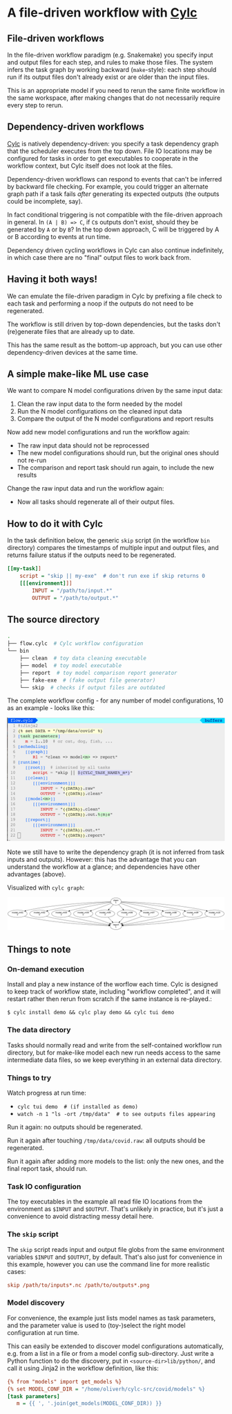 # A file-driven workflow with [Cylc](http://www.cylc.org)

## File-driven workflows

In the file-driven workflow paradigm (e.g. Snakemake) you specify input and
output files for each step, and rules to make those files. The system infers
the task graph by working backward (`make`-style): each step should run if its
output files don't already exist or are older than the input files.

This is an appropriate model if you need to rerun the same finite workflow
in the same workspace, after making changes that do not necessarily require
every step to rerun.

## Dependency-driven workflows

[Cylc](http://www.cylc.org) is natively dependency-driven: you specify a task
dependency graph that the scheduler executes from the top down. File IO
locations may be configured for tasks in order to get executables to cooperate
in the workflow context, but Cylc itself does not look at the files.

Dependency-driven workflows can respond to events that can't be inferred by
backward file checking. For example, you could trigger an alternate graph path
if a task fails *after* generating its expected outputs (the outputs could be
incomplete, say).

In fact conditional triggering is not compatible with the file-driven approach
in general. In `(A | B) => C`, if `C`s outputs don't exist, should they be
generated by `A` or by `B`?  In the top down approach, C will be triggered 
by A or B according to events at run time.

Dependency driven cycling workflows in Cylc can also continue indefinitely, in
which case there are no "final" output files to work back from.

## Having it both ways!

We can emulate the file-driven paradigm in Cylc by prefixing a file check to
each task and performing a noop if the outputs do not need to be regenerated.

The workflow is still driven by top-down dependencies, but the tasks don't
(re)generate files that are already up to date.

This has the same result as the bottom-up approach, but you can use other
dependency-driven devices at the same time. 

## A simple make-like ML use case

We want to compare N model configurations driven by the same input data:
1. Clean the raw input data to the form needed by the model
2. Run the N model configurations on the cleaned input data
3. Compare the output of the N model configurations and report results

Now add new model configurations and run the workflow again:
- The raw input data should not be reprocessed
- The new model configurations should run, but the original ones should not re-run
- The comparison and report task should run again, to include the new results

Change the raw input data and run the workflow again:
- Now all tasks should regenerate all of their output files.

## How to do it with Cylc

In the task definition below, the generic `skip` script (in the workflow `bin`
directory) compares the timestamps of multiple input and output files, and
returns failure status if the outputs need to be regenerated.

```ini
[[my-task]]
    script = "skip || my-exe"  # don't run exe if skip returns 0
    [[[environment]]]
        INPUT = "/path/to/input.*"
        OUTPUT = "/path/to/output.*"
```

## The source directory

```bash
.
├── flow.cylc  # Cylc workflow configuration
└── bin
    ├── clean  # toy data cleaning executable
    ├── model  # toy model executable
    ├── report  # toy model comparison report generator
    ├── fake-exe  # (fake output file generator)
    └── skip  # checks if output files are outdated
```

The complete workflow config - for any number of model configurations, 10 as
an example - looks like this:

![flow.cylc](img/flow.png)

Note we still have to write the dependency graph (it is not inferred from task
inputs and outputs). However: this has the advantage that you can understand
the workflow at a glance; and dependencies have other advantages (above).

Visualized with `cylc graph`:

![cylc-graph](img/graph.png)

## Things to note

### On-demand execution

Install and play a new instance of the worflow each time. Cylc is designed to
keep track of workflow state, including "workflow completed", and it will
restart rather then rerun from scratch if the same instance is re-played.:
```console
$ cylc install demo && cylc play demo && cylc tui demo
```

### The data directory

Tasks should normally read and write from the self-contained workflow run
directory, but for make-like model each new run needs access to the
same intermediate data files, so we keep everything in an external
data directory.


### Things to try

Watch progress at run time:
- `cylc tui demo  # (if installed as demo)`
- `watch -n 1 "ls -ort /tmp/data"  # to see outputs files appearing`

Run it again: no outputs should be regenerated.

Run it again after touching `/tmp/data/covid.raw`: all outputs should be
regenerated.

Run it again after adding more models to the list: only the new ones, and the
final report task, should run.


### Task IO configuration

The toy executables in the example all read file IO locations from the
environment as `$INPUT` and `$OUTPUT`. That's unlikely in practice,
but it's just a convenience to avoid distracting messy detail here.


### The `skip` script

The `skip` script reads input and output file globs from the same environment
variables `$INPUT` and `$OUTPUT`, by default. That's also just for convenience
in this example, however you can use the command line for more realistic cases:

```ini
skip /path/to/inputs*.nc /path/to/outputs*.png
```

### Model discovery

For convenience, the example just lists model names as task parameters, and
the parameter value is used to (toy-)select the right model configuration at
run time.

This can easily be extended to discover model configurations automatically,
e.g. from a list in a file or from a model config sub-directory. Just
write a Python function to do the discovery, put in `<source-dir>lib/python/`,
and call it using Jinja2 in the workflow definition, like this:

```ini
{% from "models" import get_models %}
{% set MODEL_CONF_DIR = "/home/oliverh/cylc-src/covid/models" %}
[task parameters]
   m = {{ ', '.join(get_models(MODEL_CONF_DIR)) }}
```
